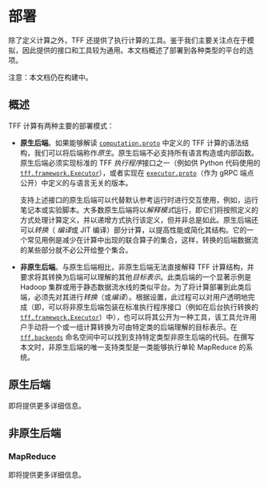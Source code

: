 # 部署

除了定义计算之外，TFF 还提供了执行计算的工具。鉴于我们主要关注点在于模拟，因此提供的接口和工具较为通用。本文档概述了部署到各种类型的平台的选项。

注意：本文档仍在构建中。

## 概述

TFF 计算有两种主要的部署模式：

- **原生后端**。如果能够解读 [`computation.proto`](https://github.com/tensorflow/federated/blob/master/tensorflow_federated/proto/v0/computation.proto) 中定义的 TFF 计算的语法结构，我们可以将后端称作*原生*。原生后端不必支持所有语言构造或内部函数。原生后端必须实现标准的 TFF *执行程序*接口之一（例如供 Python 代码使用的 [`tff.framework.Executor`](https://www.tensorflow.org/federated/api_docs/python/tff/framework/Executor)），或者实现在 [`executor.proto`](https://github.com/tensorflow/federated/blob/master/tensorflow_federated/proto/v0/executor.proto)（作为 gRPC 端点公开）中定义的与语言无关的版本。

    支持上述接口的原生后端可以代替默认参考运行时进行交互使用，例如，运行笔记本或实验脚本。大多数原生后端将以*解释模式*运行，即它们将按照定义的方式处理计算定义，并以递增方式执行该定义，但并非总是如此。原生后端还可以*转换*（ *编译*或 JIT 编译）部分计算，以提高性能或简化其结构。它的一个常见用例是减少在计算中出现的联合算子的集合，这样，转换的后端数据流的某些部分就不必公开给整个集合。

- **非原生后端**。与原生后端相比，非原生后端无法直接解释 TFF 计算结构，并要求将其转换为后端可以理解的其他*目标表示*。此类后端的一个显著示例是 Hadoop 集群或用于静态数据流水线的类似平台。为了将计算部署到此类后端，必须先对其进行*转换*（或*编译*）。根据设置，此过程可以对用户透明地完成（即，可以将非原生后端包装在标准执行程序接口（例如在后台执行转换的 [`tff.framework.Executor`](https://www.tensorflow.org/federated/api_docs/python/tff/framework/Executor)）中），也可以将其公开为一种工具，该工具允许用户手动将一个或一组计算转换为可由特定类的后端理解的目标表示。在 [`tff.backends`](https://www.tensorflow.org/federated/api_docs/python/tff/backends) 命名空间中可以找到支持特定类型非原生后端的代码。在撰写本文时，非原生后端的唯一支持类型是一类能够执行单轮 MapReduce 的系统。

## 原生后端

即将提供更多详细信息。

## 非原生后端

### MapReduce

即将提供更多详细信息。
